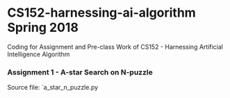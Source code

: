 # CS152-harnessing-ai-algorithm Spring 2018
Coding for Assignment and Pre-class Work of CS152 - Harnessing Artificial Intelligence Algorithm

### Assignment 1 - A-star Search on N-puzzle
Source file: `a_star_n_puzzle.py
